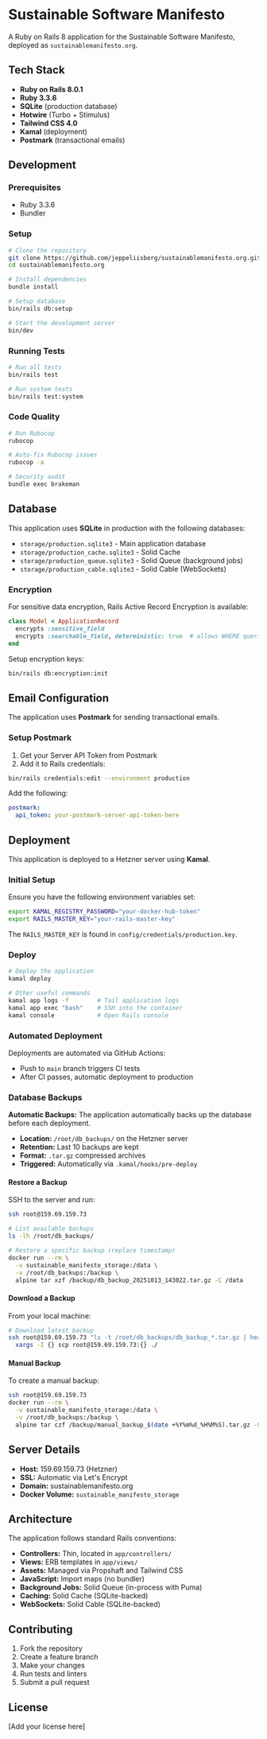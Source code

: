 # Sustainable Software Manifesto

A Ruby on Rails 8 application for the Sustainable Software Manifesto, deployed as `sustainablemanifesto.org`.

## Tech Stack

- **Ruby on Rails 8.0.1**
- **Ruby 3.3.6**
- **SQLite** (production database)
- **Hotwire** (Turbo + Stimulus)
- **Tailwind CSS 4.0**
- **Kamal** (deployment)
- **Postmark** (transactional emails)

## Development

### Prerequisites

- Ruby 3.3.6
- Bundler

### Setup

```bash
# Clone the repository
git clone https://github.com/jeppeliisberg/sustainablemanifesto.org.git
cd sustainablemanifesto.org

# Install dependencies
bundle install

# Setup database
bin/rails db:setup

# Start the development server
bin/dev
```

### Running Tests

```bash
# Run all tests
bin/rails test

# Run system tests
bin/rails test:system
```

### Code Quality

```bash
# Run Rubocop
rubocop

# Auto-fix Rubocop issues
rubocop -a

# Security audit
bundle exec brakeman
```

## Database

This application uses **SQLite** in production with the following databases:

- `storage/production.sqlite3` - Main application database
- `storage/production_cache.sqlite3` - Solid Cache
- `storage/production_queue.sqlite3` - Solid Queue (background jobs)
- `storage/production_cable.sqlite3` - Solid Cable (WebSockets)

### Encryption

For sensitive data encryption, Rails Active Record Encryption is available:

```ruby
class Model < ApplicationRecord
  encrypts :sensitive_field
  encrypts :searchable_field, deterministic: true  # allows WHERE queries
end
```

Setup encryption keys:
```bash
bin/rails db:encryption:init
```

## Email Configuration

The application uses **Postmark** for sending transactional emails.

### Setup Postmark

1. Get your Server API Token from Postmark
2. Add it to Rails credentials:

```bash
bin/rails credentials:edit --environment production
```

Add the following:

```yaml
postmark:
  api_token: your-postmark-server-api-token-here
```

## Deployment

This application is deployed to a Hetzner server using **Kamal**.

### Initial Setup

Ensure you have the following environment variables set:

```bash
export KAMAL_REGISTRY_PASSWORD="your-docker-hub-token"
export RAILS_MASTER_KEY="your-rails-master-key"
```

The `RAILS_MASTER_KEY` is found in `config/credentials/production.key`.

### Deploy

```bash
# Deploy the application
kamal deploy

# Other useful commands
kamal app logs -f        # Tail application logs
kamal app exec "bash"    # SSH into the container
kamal console            # Open Rails console
```

### Automated Deployment

Deployments are automated via GitHub Actions:
- Push to `main` branch triggers CI tests
- After CI passes, automatic deployment to production

### Database Backups

**Automatic Backups:** The application automatically backs up the database before each deployment.

- **Location:** `/root/db_backups/` on the Hetzner server
- **Retention:** Last 10 backups are kept
- **Format:** `.tar.gz` compressed archives
- **Triggered:** Automatically via `.kamal/hooks/pre-deploy`

#### Restore a Backup

SSH to the server and run:

```bash
ssh root@159.69.159.73

# List available backups
ls -lh /root/db_backups/

# Restore a specific backup (replace timestamp)
docker run --rm \
  -v sustainable_manifesto_storage:/data \
  -v /root/db_backups:/backup \
  alpine tar xzf /backup/db_backup_20251013_143022.tar.gz -C /data
```

#### Download a Backup

From your local machine:

```bash
# Download latest backup
ssh root@159.69.159.73 "ls -t /root/db_backups/db_backup_*.tar.gz | head -1" | \
  xargs -I {} scp root@159.69.159.73:{} ./
```

#### Manual Backup

To create a manual backup:

```bash
ssh root@159.69.159.73
docker run --rm \
  -v sustainable_manifesto_storage:/data \
  -v /root/db_backups:/backup \
  alpine tar czf /backup/manual_backup_$(date +%Y%m%d_%H%M%S).tar.gz -C /data .
```

## Server Details

- **Host:** 159.69.159.73 (Hetzner)
- **SSL:** Automatic via Let's Encrypt
- **Domain:** sustainablemanifesto.org
- **Docker Volume:** `sustainable_manifesto_storage`

## Architecture

The application follows standard Rails conventions:

- **Controllers:** Thin, located in `app/controllers/`
- **Views:** ERB templates in `app/views/`
- **Assets:** Managed via Propshaft and Tailwind CSS
- **JavaScript:** Import maps (no bundler)
- **Background Jobs:** Solid Queue (in-process with Puma)
- **Caching:** Solid Cache (SQLite-backed)
- **WebSockets:** Solid Cable (SQLite-backed)

## Contributing

1. Fork the repository
2. Create a feature branch
3. Make your changes
4. Run tests and linters
5. Submit a pull request

## License

[Add your license here]

